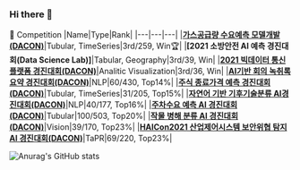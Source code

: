 ### Hi there 👋

<!--
**inrap8206/inrap8206** is a ✨ _special_ ✨ repository because its `README.md` (this file) appears on your GitHub profile.

Here are some ideas to get you started:

- 🔭 I’m currently working on ...
- 🌱 I’m currently learning ...
- 👯 I’m looking to collaborate on ...
- 🤔 I’m looking for help with ...
- 💬 Ask me about ...
- 📫 How to reach me: ...
- 😄 Pronouns: ...
- ⚡ Fun fact: ...
-->

🚩 Competition
|Name|Type|Rank|
|---|---|---|
|**[가스공급량 수요예측 모델개발(DACON)](https://dacon.io/competitions/official/235830/overview/description)**|Tubular, TimeSeries|3rd/259, Win:trophy:|
|**[2021 소방안전 AI 예측 경진대회(Data Science Lab)]**|Tabular, Geography|3rd/39, Win|
|**[2021 빅데이터 통신 플랫폼 경진대회(DACON)](https://dacon.io/competitions/official/235753/overview/description)**|Analitic Visualization|3rd/36, Win|
|**[AI기반 회의 녹취록 요약 경진대회(DACON)](https://dacon.io/competitions/official/235813/overview/description)**|NLP|60/430, Top14%|
|**[주식 종료가격 예측 경진대회(DACON)](https://dacon.io/competitions/official/235857/overview/description)**|Tubular, TimeSeries|31/205, Top15%|
|**[자연어 기반 기후기술분류 AI경진대회(DACON)](https://dacon.io/competitions/official/235744/overview/description)**|NLP|40/177, Top16%|
|**[주차수요 예측 AI 경진대회(DACON)](https://dacon.io/competitions/official/235745/overview/description)**|Tubular|100/503, Top20%|
|**[작물 병해 분류 AI 경진대회(DACON)](https://dacon.io/competitions/official/235842/overview/description)**|Vision|39/170, Top23%|
|**[HAICon2021 산업제어시스템 보안위협 탐지 AI 경진대회(DACON)](https://dacon.io/competitions/official/235757/overview/description)**|TaPR|69/220, Top23%|

![Anurag's GitHub stats](https://github-readme-stats.vercel.app/api?username=inrap8206&show_icons=true&theme=radical)
